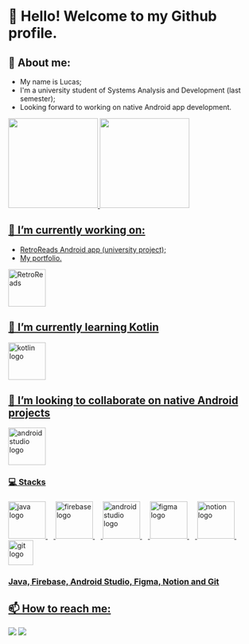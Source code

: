 # 👋 Hello! Welcome to my Github profile.

## 👤 About me:
- My name is Lucas;
- I'm a university student of Systems Analysis and Development (last semester);
- Looking forward to working on native Android app development.

<div>
<a href="https://github.com/LucasQuinalia">
<img loading="lazy" height="180em" src="https://github-readme-stats.vercel.app/api/top-langs/?username=LucasQuinalia&layout=compact&langs_count=7&theme=dracula"/>
<img loading="lazy" height="180em" src="https://github-readme-stats.vercel.app/api?username=LucasQuinalia&show_icons=true&theme=dracula&include_all_commits=true&count_private=true"/>
</div>

## 🔭 I’m currently working on:
- RetroReads Android app (university project);
- My portfolio.
<div align="left">
  <img height="75em" src="https://imgur.com/DAsGHhe.png" alt="RetroReads"/>
</div>
  
## 🌱 I’m currently learning Kotlin
<div align="left">
  <img src="https://skillicons.dev/icons?i=kotlin" height="75em" alt="kotlin logo"/>
</div>

## 👯 I’m looking to collaborate on native Android projects
<div align="left">
  <img src="https://skillicons.dev/icons?i=androidstudio" height="75em" alt="androidstudio logo"/>
</div>

### 💻 Stacks

###

<div align="left">
  <img src="https://skillicons.dev/icons?i=java" height="75em" alt="java logo"/>
  <img width="12" />
  <img src="https://skillicons.dev/icons?i=firebase" height="75em" alt="firebase logo"/>
  <img width="12" />
  <img src="https://skillicons.dev/icons?i=androidstudio" height="75em" alt="androidstudio logo"/>
  <img width="12" />
  <img src="https://skillicons.dev/icons?i=figma" height="75em" alt="figma logo"/>
  <img width="12" />
  <img src="https://skillicons.dev/icons?i=notion" height="75em" alt="notion logo"/>
  <img width="12"/>
  <img src="https://skillicons.dev/icons?i=git" height="50em" alt="git logo"/>
</div>

### <p align="left">Java, Firebase, Android Studio, Figma, Notion and Git</p>

## 📫 How to reach me:
<div>
  <a href = "mailto:lrgquinalia@gmail.com"><img loading="lazy" src="https://img.shields.io/badge/Gmail-D14836?style=for-the-badge&logo=gmail&logoColor=white" target="_blank"></a>
  <a href="https://www.linkedin.com/in/lucas-quinalia/" target="_blank"><img loading="lazy" src="https://img.shields.io/badge/-LinkedIn-%230077B5?style=for-the-badge&logo=linkedin&logoColor=white" target="_blank"></a>   
</div>
